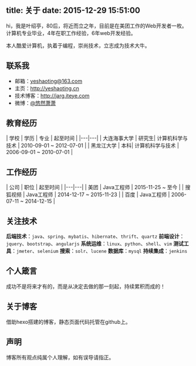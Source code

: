 title: 关于
date: 2015-12-29 15:51:00
---

hi，我是叶绍亭，80后，将近而立之年，目前是在美团工作的Web开发者一枚。
计算机专业毕业，4年在职工作经验，6年web开发经验。

本人酷爱计算机，执着于编程，崇尚技术，立志成为技术大牛。


## 联系我
 - 邮箱：[yeshaoting@163.com](mailto:yeshaoting@163.com)
 - 主页：http://yeshaoting.cn
 - 技术博客：http://jarg.iteye.com
 - 微博：[@悠然萧萧](http://weibo.com/jarg)


## 教育经历
| 学校 | 学历 | 专业 | 起至时间 |
|---|---|
| 大连海事大学 | 研究生| 计算机科学与技术 | 2010-09-01 ~ 2012-07-01 |
| 黑龙江大学 | 本科| 计算机科学与技术 | 2006-09-01 ~ 2010-07-01 |


## 工作经历
| 公司 | 职位 | 起至时间 |
|---|---|
| 美团 | Java工程师 | 2015-11-25 ~ 至今 |
| 搜狐视频 | Java工程师 | 2014-12-17 ~ 2015-11-23 |
| 百度 | Java工程师 | 2006-07-11 ~ 2014-12-15 |


## 关注技术
**后端技术**：`java`、`spring`、`mybatis`、`hibernate`、`thrift`、`quartz`
**前端设计**：`jquery`、`bootstrap`、`angularjs`
**系统运维**：`linux`、`python`、`shell`、`vim`
**测试工具**：`jmeter`、`selenium`
**搜索**：`solr`、`lucene`
**数据库**：`mysql`
**持续集成**：`jenkins`


## 个人箴言
成功不是将来才有的，而是从决定去做的那一刻起，持续累积而成的！


## 关于博客
借助hexo搭建的博客，静态页面代码托管在github上。


## 声明
博客所有观点纯属个人理解，如有误导请指正。
